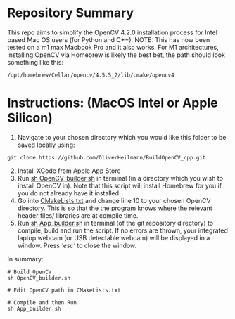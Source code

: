 # Repository Summary
This repo aims to simplify the OpenCV 4.2.0 installation process for Intel based Mac OS users (for Python and C++). NOTE: This has now been tested on a m1 max Macbook Pro and it also works. For M1 architectures, installing OpenCV via Homebrew is likely the best bet, the path should look something like this:

```/opt/homebrew/Cellar/opencv/4.5.5_2/lib/cmake/opencv4```

# Instructions: (MacOS Intel or Apple Silicon)
1) Navigate to your chosen directory which you would like this folder to be saved locally using: 
```text
git clone https://github.com/OliverHeilmann/BuildOpenCV_cpp.git
```
2) Install XCode from Apple App Store
3) Run [sh OpenCV_builder.sh](https://github.com/OliverHeilmann/BuildOpenCV_cpp/blob/main/App_builder.sh) in terminal (in a directory which you wish to install OpenCV in). Note that this script will install Homebrew for you if you do not already have it installed.
4) Go into [CMakeLists.txt](https://github.com/OliverHeilmann/BuildOpenCV_cpp/blob/main/CMakeLists.txt) and change line 10 to your chosen OpenCV directory. This is so that the the program knows where the relevant header files/ libraries are at compile time.
5) Run [sh App_builder.sh](https://github.com/OliverHeilmann/BuildOpenCV_cpp/blob/main/OpenCV_builder.sh) in terminal (of the git repository directory) to compile, build and run the script. If no errors are thrown, your integrated laptop webcam (or USB detectable webcam) will be displayed in a window. Press _'esc'_ to close the window.

In summary:
```text
# Build OpenCV
sh OpenCV_builder.sh

# Edit OpenCV path in CMakeLists.txt

# Compile and then Run
sh App_builder.sh
```
